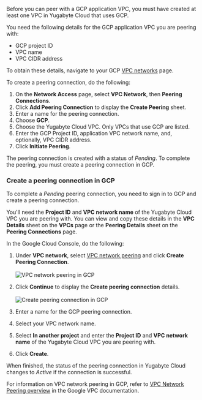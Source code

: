 Before you can peer with a GCP application VPC, you must have created at least one VPC in Yugabyte Cloud that uses GCP.

You need the following details for the GCP application VPC you are peering with:

- GCP project ID
- VPC name
- VPC CIDR address

To obtain these details, navigate to your GCP [VPC networks](https://console.cloud.google.com/networking/networks) page.

To create a peering connection, do the following:

1. On the **Network Access** page, select **VPC Network**, then **Peering Connections**.
1. Click **Add Peering Connection** to display the **Create Peering** sheet.
1. Enter a name for the peering connection.
1. Choose **GCP**.
1. Choose the Yugabyte Cloud VPC. Only VPCs that use GCP are listed.
1. Enter the GCP Project ID, application VPC network name, and, optionally, VPC CIDR address.
1. Click **Initiate Peering**.

The peering connection is created with a status of _Pending_. To complete the peering, you must create a peering connection in GCP.

### Create a peering connection in GCP

To complete a _Pending_ peering connection, you need to sign in to GCP and create a peering connection.

You'll need the **Project ID** and **VPC network name** of the Yugabyte Cloud VPC you are peering with. You can view and copy these details in the **VPC Details** sheet on the **VPCs** page or the **Peering Details** sheet on the **Peering Connections** page.

In the Google Cloud Console, do the following:

1. Under **VPC network**, select [VPC network peering](https://console.cloud.google.com/networking/peering) and click **Create Peering Connection**.\
\
    ![VPC network peering in GCP](/images/yb-cloud/cloud-peer-gcp-1.png)

1. Click **Continue** to display the **Create peering connection** details.\
\
    ![Create peering connection in GCP](/images/yb-cloud/cloud-peer-gcp-2.png)

1. Enter a name for the GCP peering connection.
1. Select your VPC network name.
1. Select **In another project** and enter the **Project ID** and **VPC network name** of the Yugabyte Cloud VPC you are peering with.
1. Click **Create**.

When finished, the status of the peering connection in Yugabyte Cloud changes to _Active_ if the connection is successful.

For information on VPC network peering in GCP, refer to [VPC Network Peering overview](https://cloud.google.com/vpc/docs/vpc-peering) in the Google VPC documentation.
